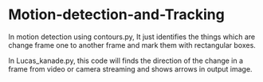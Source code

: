# Motion-detection-and-Tracking

In motion detection using contours.py, It just identifies the things which are change frame one to another frame and mark them with rectangular boxes.

In Lucas_kanade.py, this code will finds the direction of the change in a frame from video or camera streaming and shows arrows in output image.
